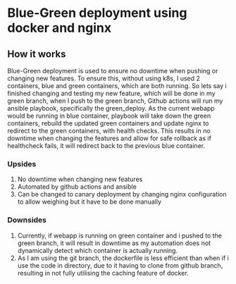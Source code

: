 # Blue-Green deployment using docker and nginx

## How it works
Blue-Green deployment is used to ensure no downtime when pushing or changing new features.
To ensure this, without using k8s, I used 2 containers, blue and green containers, which are both running.
So lets say i finished changing and testing my new feature, which will be done in my green branch, when I push to the green branch, Github actions will run my ansible playbook, specifically the green_deploy.
As the current webapp would be running in blue container, playbook will take down the green containers, rebuild the updated green containers and update nginx to redirect to the green containers, with health checks. This results in no downtime when changing the features and allow for safe rollback as if healthcheck fails, it will redirect back to the previous blue container.

### Upsides
1. No downtime when changing new features
2. Automated by github actions and ansible
3. Can be changed to canary deployment by changing nginx configuration to allow weighing but it have to be done manually

### Downsides
1. Currently, if webapp is running on green container and i pushed to the green branch, it will result in downtime as my automation does not dynamically detect which container is actually running.
2. As I am using the git branch, the dockerfile is less efficient than when if i use the code in directory, due to it having to clone from github branch, resulting in not fully utilising the caching feature of docker.